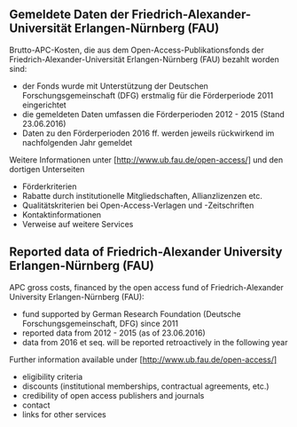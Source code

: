 
## Gemeldete Daten der Friedrich-Alexander-Universität Erlangen-Nürnberg (FAU)

Brutto-APC-Kosten, die aus dem Open-Access-Publikationsfonds der Friedrich-Alexander-Universität Erlangen-Nürnberg (FAU) bezahlt worden sind:

- der Fonds wurde mit Unterstützung der Deutschen Forschungsgemeinschaft (DFG) erstmalig für die Förderperiode 2011 eingerichtet
- die gemeldeten Daten umfassen die Förderperioden 2012 - 2015 (Stand 23.06.2016)
- Daten zu den Förderperioden 2016 ff. werden jeweils rückwirkend im nachfolgenden Jahr gemeldet

Weitere Informationen unter [http://www.ub.fau.de/open-access/] und den dortigen Unterseiten

- Förderkriterien
- Rabatte durch institutionelle Mitgliedschaften, Allianzlizenzen etc.
- Qualitätskriterien bei Open-Access-Verlagen und -Zeitschriften
- Kontaktinformationen
- Verweise auf weitere Services

## Reported data of Friedrich-Alexander University Erlangen-Nürnberg (FAU)

APC gross costs, financed by the open access fund of Friedrich-Alexander University Erlangen-Nürnberg (FAU):

- fund supported by German Research Foundation (Deutsche Forschungsgemeinschaft, DFG) since 2011
- reported data from 2012 - 2015 (as of 23.06.2016)
- data from 2016 et seq. will be reported retroactively in the following year

Further information available under [http://www.ub.fau.de/open-access/]  

- eligibility criteria
- discounts (institutional memberships, contractual agreements, etc.)
- credibility of open access publishers and journals
- contact
- links for other services

 
